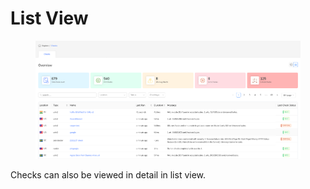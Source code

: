 # List View

<figure><img src="../.gitbook/assets/image (9) (1).png" alt=""><figcaption></figcaption></figure>

Checks can also be viewed in detail in list view.
